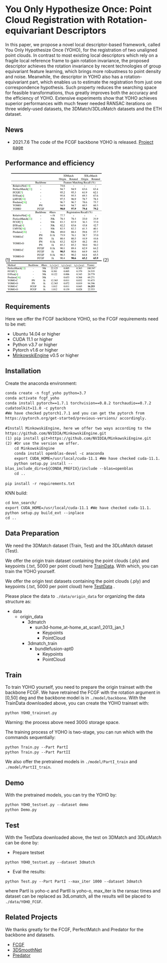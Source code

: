 # You Only Hypothesize Once: Point Cloud Registration with Rotation-equivariant Descriptors

In this paper, we propose a novel local descriptor-based framework, called You Only Hypothesize Once (YOHO), for the registration of two unaligned point clouds. In contrast to most existing local descriptors which rely on a fragile local reference frame to gain rotation invariance, the proposed descriptor achieves the rotation invariance by recent technologies of group equivariant feature learning, which brings more robustness to point density and noise. Meanwhile, the descriptor in YOHO also has a rotation-equivariant part, which enables us to estimate the registration from just one correspondence hypothesis. Such property reduces the searching space for feasible transformations, thus greatly improves both the accuracy and the efficiency of YOHO. Extensive experiments show that YOHO achieves superior performances with much fewer needed RANSAC iterations on three widely-used datasets, the 3DMatch/3DLoMatch datasets and the ETH dataset.

## News

- 2021.7.6 The code of the FCGF backbone YOHO is released. [Project page](https://hpwang-whu.github.io/YOHO/)

## Performance and efficiency

(1)<img src="figures/performance.jpg" alt="Performance" style="zoom:50%;" />
(2)<img src="figures/Time.jpg" alt="Time" style="zoom:50%;" />

## Requirements

Here we offer the FCGF backbone YOHO, so the FCGF requirements need to be met:

- Ubuntu 14.04 or higher
- CUDA 11.1 or higher
- Python v3.7 or higher
- Pytorch v1.6 or higher
- [MinkowskiEngine](https://github.com/stanfordvl/MinkowskiEngine) v0.5 or higher

## Installation

Create the anaconda environment:

```
conda create -n fcgf_yoho python=3.7
conda activate fcgf_yoho
conda install pytorch==1.7.1 torchvision==0.8.2 torchaudio==0.7.2 cudatoolkit=11.0 -c pytorch 
#We have checked pytorch1.7.1 and you can get the pytorch from https://pytorch.org/get-started/previous-versions/ accordingly.

#Install MinkowskiEngine, here we offer two ways according to the https://github.com/NVIDIA/MinkowskiEngine.git
(1) pip install git+https://github.com/NVIDIA/MinkowskiEngine.git
(2) #Or use the version we offer.
    cd MinkowskiEngine
    conda install openblas-devel -c anaconda
    export CUDA_HOME=/usr/local/cuda-11.1 #We have checked cuda-11.1.
    python setup.py install --blas_include_dirs=${CONDA_PREFIX}/include --blas=openblas
    cd ..

pip install -r requirements.txt
```

KNN build:

```
cd knn_search/
export CUDA_HOME=/usr/local/cuda-11.1 #We have checked cuda-11.1.
python setup.py build_ext --inplace
cd ..
```



## Data Preparation

We need the 3DMatch dataset (Train, Test) and the 3DLoMatch dataset (Test).

We offer the origin train dataset containing the point clouds (.ply) and keypoints (.txt, 5000 per point cloud) here [TrainData](https://drive.google.com/file/d/1mfnGL8pRvc6Rw6m6YnvNKdbpGxGJ081G/view?usp=sharing). With which, you can train the YOHO yourself.

We offer the origin test datasets containing the point clouds (.ply) and keypoints (.txt, 5000 per point cloud) here [TestData](https://drive.google.com/file/d/1kqUmrlu2rg74TAp7HJt1WPWG0daRIAzw/view?usp=sharing) .

Please place the data to ```./data/origin_data``` for organizing the data structure as:

- data
  - origin_data
    -  3dmatch
        - sun3d-home_at-home_at_scan1_2013_jan_1
            - Keypoints
            - PointCloud
    - 3dmatch_train
      - bundlefusion-apt0
        - Keypoints
        - PointCloud

## Train

To train YOHO yourself, you need to prepare the origin trainset with the backbone FCGF. We have retrained the FCGF with the rotation argument in [0,50] deg and the backbone model is in ```./model/backbone```. With the TrainData downloaded above, you can create the YOHO trainset with:

```
python YOHO_trainset.py
```

Warning: the process above need 300G storage space.

The training process of YOHO is two-stage, you can run which with the commands sequentially:

```
python Train.py --Part PartI
python Train.py --Part PartII
```

We also offer the pretrained models in ```./model/PartI_train``` and ```./model/PartII_train```.

## Demo

With the pretrained models, you can try the YOHO by:

```
python YOHO_testset.py --dataset demo
python Demo.py
```

## Test

With the TestData downloaded above, the test on 3DMatch and 3DLoMatch can be done by:

- Prepare testset

```
python YOHO_testset.py --dataset 3dmatch
```

- Eval the results:

```
python Test.py --Part PartI --max_iter 1000 --dataset 3dmatch
```

where PartI is yoho-c and PartII is yoho-o, max_iter is the ransac times and dataset can be replaced as 3dLomatch, all the results will be placed to ```./data/YOHO_FCGF```.



## Related Projects

We thanks greatly for the FCGF, PerfectMatch and Predator for the backbone and datasets.

- [FCGF](https://github.com/chrischoy/FCGF)
- [3DSmoothNet](https://github.com/zgojcic/3DSmoothNet) 
- [Predator](https://github.com/overlappredator/OverlapPredator) 

